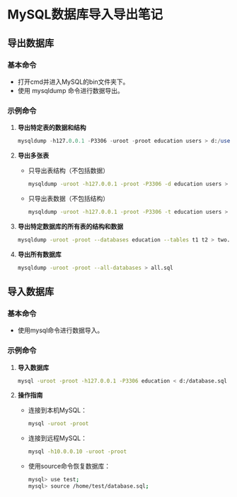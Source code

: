 # MySQL数据库导入导出笔记

## 导出数据库

### 基本命令

- 打开cmd并进入MySQL的bin文件夹下。
- 使用 mysqldump 命令进行数据导出。

### 示例命令

1. **导出特定表的数据和结构**
   ```sql
   mysqldump -h127.0.0.1 -P3306 -uroot -proot education users > d:/user.sql
   ```
2. **导出多张表**
   - 只导出表结构（不包括数据）
     ```bash
     mysqldump -uroot -h127.0.0.1 -proot -P3306 -d education users > d:/user.sql
     ```
   - 只导出表数据（不包括结构）
     ```bash
     mysqldump -uroot -h127.0.0.1 -proot -P3306 -t education users > d:/user.sql
     ```

3. **导出特定数据库的所有表的结构和数据**
   ```bash
   mysqldump -uroot -proot --databases education --tables t1 t2 > two.sql
   ```

4. **导出所有数据库**
   ```bash
   mysqldump -uroot -proot --all-databases > all.sql
   ```

## 导入数据库

### 基本命令

- 使用mysql命令进行数据导入。

### 示例命令

1. **导入数据库**

   ```bash
   mysql -uroot -proot -h127.0.0.1 -P3306 education < d:/database.sql
   ```

2. **操作指南**

   - 连接到本机MySQL：

     ```bash
     mysql -uroot -proot
     ```
   - 连接到远程MySQL：
     ```bash
     mysql -h10.0.0.10 -uroot -proot
     ```

   - 使用source命令恢复数据库：
     ```bash
     mysql> use test;
     mysql> source /home/test/database.sql;
     ```
